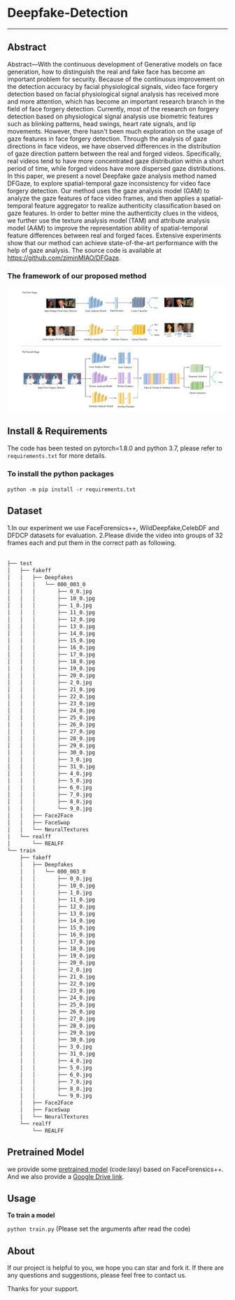 # Deepfake-Detection
------------------

## Abstract
Abstract—With the continuous development of Generative models on face generation, how to distinguish the real and fake face has become an important problem for security. Because of the continuous improvement on the detection accuracy by facial physiological signals, video face forgery detection based on facial physiological signal analysis has received more and more attention, which has become an important research branch in the field of face forgery detection. Currently, most of the research on forgery detection based on physiological signal analysis use biometric features such as blinking patterns, head swings, heart rate signals, and lip movements. However, there hasn't been much exploration on the usage of gaze features in face forgery detection. Through the analysis of gaze directions in face videos, we have observed differences in the distribution of gaze direction pattern between the real and forged videos. Specifically, real videos tend to have more concentrated gaze distribution within a short period of time, while forged videos have more dispersed gaze distributions. In this paper, we present a novel Deepfake gaze analysis method named DFGaze, to explore spatial-temporal gaze inconsistency for video face forgery detection. Our method uses the gaze analysis model (GAM) to analyze the gaze features of face video frames, and then applies a spatial-temporal feature aggregator to realize authenticity classification based on gaze features. In order to better mine the authenticity clues in the videos, we further use the texture analysis model (TAM) and attribute analysis model (AAM) to improve the representation ability of spatial-temporal feature differences between real and forged faces. Extensive experiments show that our method can achieve state-of-the-art performance with the help of gaze analysis. The source code is available at https://github.com/ziminMIAO/DFGaze.

### The framework of our proposed method

![image](https://github.com/ziminMIAO/sunsun91/blob/main/model.png)


## Install & Requirements
The code has been tested on pytorch=1.8.0 and python 3.7, please refer to `requirements.txt` for more details.
### To install the python packages
`python -m pip install -r requirements.txt`


## Dataset
1.In our experiment we use FaceForensics++, WildDeepfake,CelebDF and DFDCP datasets for evaluation.
2.Please divide the video into groups of 32 frames each and put them in the correct path as following.

````

├── test
│   ├── fakeff
│   │   ├── Deepfakes
│   │   │   └── 000_003_0
│   │   │       ├── 0_0.jpg
│   │   │       ├── 10_0.jpg
│   │   │       ├── 1_0.jpg
│   │   │       ├── 11_0.jpg
│   │   │       ├── 12_0.jpg
│   │   │       ├── 13_0.jpg
│   │   │       ├── 14_0.jpg
│   │   │       ├── 15_0.jpg
│   │   │       ├── 16_0.jpg
│   │   │       ├── 17_0.jpg
│   │   │       ├── 18_0.jpg
│   │   │       ├── 19_0.jpg
│   │   │       ├── 20_0.jpg
│   │   │       ├── 2_0.jpg
│   │   │       ├── 21_0.jpg
│   │   │       ├── 22_0.jpg
│   │   │       ├── 23_0.jpg
│   │   │       ├── 24_0.jpg
│   │   │       ├── 25_0.jpg
│   │   │       ├── 26_0.jpg
│   │   │       ├── 27_0.jpg
│   │   │       ├── 28_0.jpg
│   │   │       ├── 29_0.jpg
│   │   │       ├── 30_0.jpg
│   │   │       ├── 3_0.jpg
│   │   │       ├── 31_0.jpg
│   │   │       ├── 4_0.jpg
│   │   │       ├── 5_0.jpg
│   │   │       ├── 6_0.jpg
│   │   │       ├── 7_0.jpg
│   │   │       ├── 8_0.jpg
│   │   │       └── 9_0.jpg
│   │   ├── Face2Face
│   │   ├── FaceSwap
│   │   └── NeuralTextures
│   └── realff
│       └── REALFF
└── train
    ├── fakeff
    │   ├── Deepfakes
    │   │   └── 000_003_0
    │   │       ├── 0_0.jpg
    │   │       ├── 10_0.jpg
    │   │       ├── 1_0.jpg
    │   │       ├── 11_0.jpg
    │   │       ├── 12_0.jpg
    │   │       ├── 13_0.jpg
    │   │       ├── 14_0.jpg
    │   │       ├── 15_0.jpg
    │   │       ├── 16_0.jpg
    │   │       ├── 17_0.jpg
    │   │       ├── 18_0.jpg
    │   │       ├── 19_0.jpg
    │   │       ├── 20_0.jpg
    │   │       ├── 2_0.jpg
    │   │       ├── 21_0.jpg
    │   │       ├── 22_0.jpg
    │   │       ├── 23_0.jpg
    │   │       ├── 24_0.jpg
    │   │       ├── 25_0.jpg
    │   │       ├── 26_0.jpg
    │   │       ├── 27_0.jpg
    │   │       ├── 28_0.jpg
    │   │       ├── 29_0.jpg
    │   │       ├── 30_0.jpg
    │   │       ├── 3_0.jpg
    │   │       ├── 31_0.jpg
    │   │       ├── 4_0.jpg
    │   │       ├── 5_0.jpg
    │   │       ├── 6_0.jpg
    │   │       ├── 7_0.jpg
    │   │       ├── 8_0.jpg
    │   │       └── 9_0.jpg
    │   ├── Face2Face
    │   ├── FaceSwap
    │   └── NeuralTextures
    └── realff
        └── REALFF
````
## Pretrained Model
we provide some [pretrained model](https://pan.baidu.com/s/16HvIPHeEm8EF2KphnCOebw) (code:lasy) based on FaceForensics++. And we also provide a [Google Drive link](https://drive.google.com/drive/folders/10nCo5M-c9zhB8PBaWqzRwMq3ITqCd7am?usp=drive_link).


## Usage
**To train a model**

`python train.py`
(Please set the arguments after read the code)

## About
If our project is helpful to you, we hope you can star and fork it. If there are any questions and suggestions, please feel free to contact us.

Thanks for your support.
